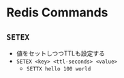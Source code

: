 # Redis Commands

## `SETEX`

* 値をセットしつつTTLも設定する
* `SETEX <key> <ttl-seconds> <value>`
  * `SETTX hello 100 world`
